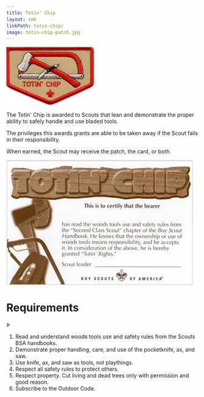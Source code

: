 ```yaml
---
title: Totin' Chip
layout: smb
linkPath: totin-chip/
image: totin-chip-patch.jpg
---
```


<div class="W(20%)--_sml W(25%)--l W(33%)--m W(50%)--s D(f) Fxd(c) Ai(c) P(4px) Fl(end)">
    <img src="totin-chip-patch.jpg" class="W(100%) H(a)">
</div>

The Totin' Chip is awarded to Scouts that lean and demonstrate the proper ability to safely handle and use bladed tools.

The privileges this awards grants are able to be taken away if the Scout fails in their responsibility.

When earned, the Scout may receive the patch, the card, or both.

<div class="W(20%)--_sml W(25%)--l W(33%)--m W(50%)--s D(f) Fxd(c) Ai(c) P(4px)">
    <img src="totin-chip-card-front.jpg" class="W(100%) H(a)">
</div>

# Requirements

<div class="W(20%)--_sml W(25%)--l W(33%)--m W(50%)--s D(f) Fxd(c) Ai(c) P(4px) Fl(end)">
    <img src="scoutmaster-bucky-totin-chip.jpg" class="W(100%) H(a)" width="10" height="10">
</div>

1. Read and understand woods tools use and safety rules from the Scouts BSA handbooks.
2. Demonstrate proper handling, care, and use of the pocketknife, ax, and saw.
3. Use knife, ax, and saw as tools, not playthings.
4. Respect all safety rules to protect others.
5. Respect property. Cut living and dead trees only with permission and good reason.
6. Subscribe to the Outdoor Code.
